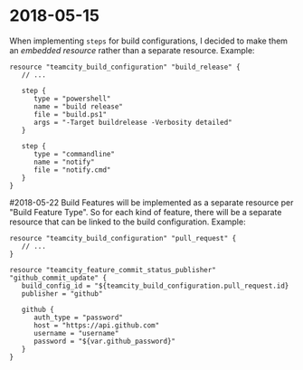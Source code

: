 # 2018-05-15
When implementing `steps` for build configurations, I decided to make them an _embedded resource_ rather than a separate resource. Example:

```hcl
resource "teamcity_build_configuration" "build_release" {
   // ...

   step {
      type = "powershell"
      name = "build release"
      file = "build.ps1"
      args = "-Target buildrelease -Verbosity detailed"
   }

   step {
      type = "commandline"
      name = "notify"
      file = "notify.cmd"
   }
}
```

#2018-05-22
Build Features will be implemented as a separate resource per "Build Feature Type". So for each kind of feature, there will be a separate resource that can be linked to the build configuration. Example:

```hcl
resource "teamcity_build_configuration" "pull_request" {
   // ...
}

resource "teamcity_feature_commit_status_publisher" "github_commit_update" {
   build_config_id = "${teamcity_build_configuration.pull_request.id}
   publisher = "github"
   
   github {
      auth_type = "password"
      host = "https://api.github.com"
      username = "username"
      password = "${var.github_password}"
   }
}
```